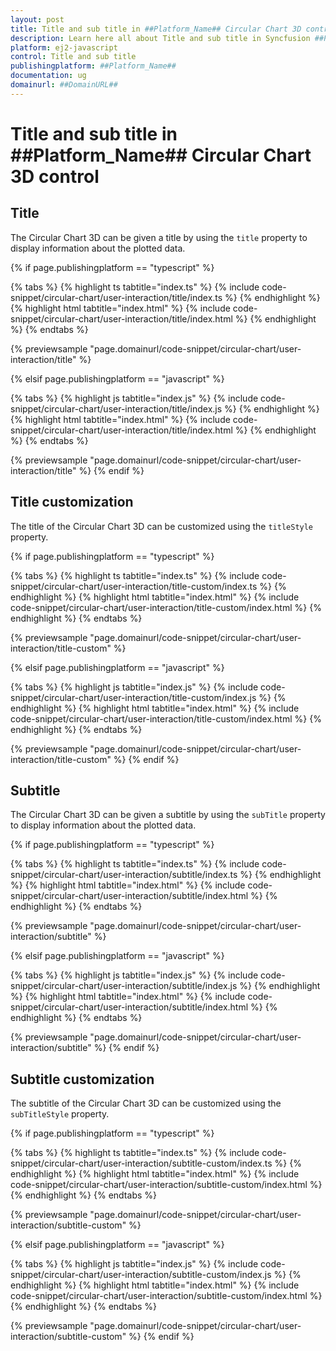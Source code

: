 ```yaml
---
layout: post
title: Title and sub title in ##Platform_Name## Circular Chart 3D control | Syncfusion
description: Learn here all about Title and sub title in Syncfusion ##Platform_Name## Circular Chart 3D control of Syncfusion Essential JS 2 and more.
platform: ej2-javascript
control: Title and sub title 
publishingplatform: ##Platform_Name##
documentation: ug
domainurl: ##DomainURL##
---
```


# Title and sub title in ##Platform_Name## Circular Chart 3D control

## Title

The Circular Chart 3D can be given a title by using the `title` property to display information about the plotted data.

{% if page.publishingplatform == "typescript" %}

{% tabs %}
{% highlight ts tabtitle="index.ts" %}
{% include code-snippet/circular-chart/user-interaction/title/index.ts %}
{% endhighlight %}
{% highlight html tabtitle="index.html" %}
{% include code-snippet/circular-chart/user-interaction/title/index.html %}
{% endhighlight %}
{% endtabs %}
        
{% previewsample "page.domainurl/code-snippet/circular-chart/user-interaction/title" %}

{% elsif page.publishingplatform == "javascript" %}

{% tabs %}
{% highlight js tabtitle="index.js" %}
{% include code-snippet/circular-chart/user-interaction/title/index.js %}
{% endhighlight %}
{% highlight html tabtitle="index.html" %}
{% include code-snippet/circular-chart/user-interaction/title/index.html %}
{% endhighlight %}
{% endtabs %}

{% previewsample "page.domainurl/code-snippet/circular-chart/user-interaction/title" %}
{% endif %}

## Title customization

The title of the Circular Chart 3D can be customized using the `titleStyle` property.

{% if page.publishingplatform == "typescript" %}

{% tabs %}
{% highlight ts tabtitle="index.ts" %}
{% include code-snippet/circular-chart/user-interaction/title-custom/index.ts %}
{% endhighlight %}
{% highlight html tabtitle="index.html" %}
{% include code-snippet/circular-chart/user-interaction/title-custom/index.html %}
{% endhighlight %}
{% endtabs %}
        
{% previewsample "page.domainurl/code-snippet/circular-chart/user-interaction/title-custom" %}

{% elsif page.publishingplatform == "javascript" %}

{% tabs %}
{% highlight js tabtitle="index.js" %}
{% include code-snippet/circular-chart/user-interaction/title-custom/index.js %}
{% endhighlight %}
{% highlight html tabtitle="index.html" %}
{% include code-snippet/circular-chart/user-interaction/title-custom/index.html %}
{% endhighlight %}
{% endtabs %}

{% previewsample "page.domainurl/code-snippet/circular-chart/user-interaction/title-custom" %}
{% endif %}

## Subtitle

The Circular Chart 3D can be given a subtitle by using the `subTitle` property to display information about the plotted data.

{% if page.publishingplatform == "typescript" %}

{% tabs %}
{% highlight ts tabtitle="index.ts" %}
{% include code-snippet/circular-chart/user-interaction/subtitle/index.ts %}
{% endhighlight %}
{% highlight html tabtitle="index.html" %}
{% include code-snippet/circular-chart/user-interaction/subtitle/index.html %}
{% endhighlight %}
{% endtabs %}
        
{% previewsample "page.domainurl/code-snippet/circular-chart/user-interaction/subtitle" %}

{% elsif page.publishingplatform == "javascript" %}

{% tabs %}
{% highlight js tabtitle="index.js" %}
{% include code-snippet/circular-chart/user-interaction/subtitle/index.js %}
{% endhighlight %}
{% highlight html tabtitle="index.html" %}
{% include code-snippet/circular-chart/user-interaction/subtitle/index.html %}
{% endhighlight %}
{% endtabs %}

{% previewsample "page.domainurl/code-snippet/circular-chart/user-interaction/subtitle" %}
{% endif %}

## Subtitle customization

The subtitle of the Circular Chart 3D can be customized using the `subTitleStyle` property.

{% if page.publishingplatform == "typescript" %}

{% tabs %}
{% highlight ts tabtitle="index.ts" %}
{% include code-snippet/circular-chart/user-interaction/subtitle-custom/index.ts %}
{% endhighlight %}
{% highlight html tabtitle="index.html" %}
{% include code-snippet/circular-chart/user-interaction/subtitle-custom/index.html %}
{% endhighlight %}
{% endtabs %}
        
{% previewsample "page.domainurl/code-snippet/circular-chart/user-interaction/subtitle-custom" %}

{% elsif page.publishingplatform == "javascript" %}

{% tabs %}
{% highlight js tabtitle="index.js" %}
{% include code-snippet/circular-chart/user-interaction/subtitle-custom/index.js %}
{% endhighlight %}
{% highlight html tabtitle="index.html" %}
{% include code-snippet/circular-chart/user-interaction/subtitle-custom/index.html %}
{% endhighlight %}
{% endtabs %}

{% previewsample "page.domainurl/code-snippet/circular-chart/user-interaction/subtitle-custom" %}
{% endif %}
